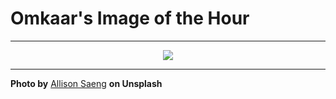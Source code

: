 # Omkaar's Image of the Hour

---

<div align="center">

<a href="https://unsplash.com/photos/yellow-gradient-background-with-soft-flowing-curves-vP1uxYV5kgE">
  <img src="https://images.unsplash.com/photo-1748164685747-0e5107e84cf7?crop=entropy&cs=tinysrgb&fit=max&fm=jpg&ixid=M3w3NjA2Nzh8MHwxfHJhbmRvbXx8fHx8fHx8fDE3NTEyMDU2MDB8&ixlib=rb-4.1.0&q=80&w=1080" style="max-width:100%; height:auto;">
</a>



</div>

---

**Photo by** [Allison Saeng](https://unsplash.com/@allisonsaeng) **on Unsplash**
